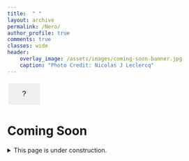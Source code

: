 ```yaml
---
title:  " "
layout: archive
permalink: /Nero/
author_profile: true
comments: true
classes: wide
header:
    overlay_image: /assets/images/coming-soon-banner.jpg
    caption: "Photo Credit: Nicolas J Leclercq"
---
```


<html>
<head>
<style>
.button {
  border: none;
  padding: 16px 32px;
  text-align: center;
  text-decoration: none;
  display: inline-block;
  font-size: 16px;
  margin: 4px 2px;
  transition-duration: 0.4s;
  top: 0;
  right: 0;
  cursor: pointer;
}

.button1 {
  background-color: #f3f6f6; 
  color: #f3f6f6; 
  border: 2px solid #f3f6f6;
}

.button1:hover {
  background-color: gray;
  color: white;
}

</style>
</head>
<body>

<button class="button button1" onclick="window.location.href='https://justinkleidermacher.com/secret-page';">?</button>

</body>
</html>


# Coming Soon

<details>
  <summary>This page is under construction. </summary>
  
  <span style="font-family:Courier; font-size:0.5em; color:blue;"> YMNX UFLJ NX STY BMFY NY XJJRX - XHFS YMJ YTU WNLMY KTW FS NSANXNGQJ GZYYTS </span>
  
</details>





